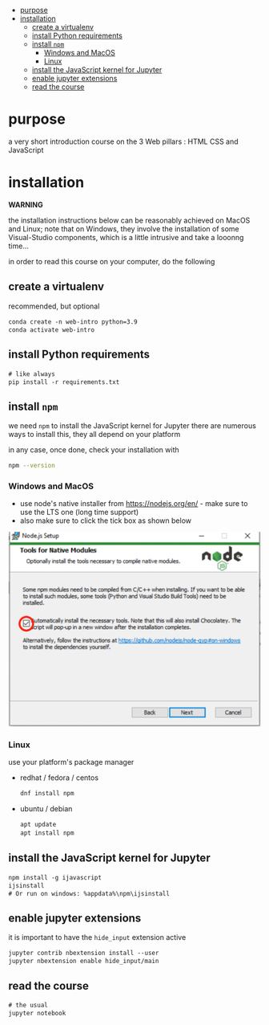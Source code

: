 - [purpose](#purpose)
- [installation](#installation)
  - [create a virtualenv](#create-a-virtualenv)
  - [install Python requirements](#install-python-requirements)
  - [install `npm`](#install-npm)
    - [Windows and MacOS](#windows-and-macos)
    - [Linux](#linux)
  - [install the JavaScript kernel for Jupyter](#install-the-javascript-kernel-for-jupyter)
  - [enable jupyter extensions](#enable-jupyter-extensions)
  - [read the course](#read-the-course)


# purpose

a very short introduction course on the 3 Web pillars : HTML CSS and JavaScript

# installation

**WARNING**

the installation instructions below can be reasonably achieved on MacOS and
Linux; note that on Windows, they involve the installation of some Visual-Studio
components, which is a little intrusive and take a looonng time...

in order to read this course on your computer, do the following

## create a virtualenv

recommended, but optional

```
conda create -n web-intro python=3.9
conda activate web-intro
```

## install Python requirements

```
# like always
pip install -r requirements.txt
```

## install `npm`

we need `npm` to install the JavaScript kernel for Jupyter
there are numerous ways to install this, they all depend on your platform

in any case, once done, check your installation with

```bash
npm --version
```

### Windows and MacOS

* use node's native installer from <https://nodejs.org/en/> - make sure to use the LTS one (long time support)
* also make sure to click the tick box as shown below

![](media/nodejs-setup-option.png)

### Linux

use your platform's package manager

* redhat / fedora / centos

  ```bash
  dnf install npm
  ```

* ubuntu / debian

  ```bash
  apt update
  apt install npm
  ```

## install the JavaScript kernel for Jupyter

```
npm install -g ijavascript
ijsinstall
# Or run on windows: %appdata%\npm\ijsinstall
```

## enable jupyter extensions

it is important to have the `hide_input` extension active

```
jupyter contrib nbextension install --user
jupyter nbextension enable hide_input/main
```

## read the course

```
# the usual
jupyter notebook
```
